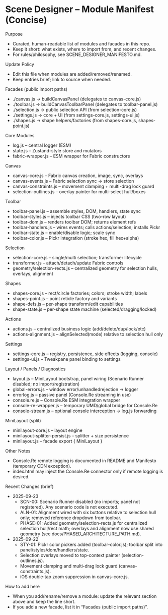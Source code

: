 # Scene Designer – Module Manifest (Concise)

Purpose
- Curated, human-readable list of modules and facades in this repo.
- Keep it short: what exists, where to import from, and recent changes.
- For rules/philosophy, see SCENE_DESIGNER_MANIFESTO.md.

Update Policy
- Edit this file when modules are added/removed/renamed.
- Keep entries brief; link to source when needed.

Facades (public import paths)
- ./canvas.js → buildCanvasPanel (delegates to canvas-core.js)
- ./toolbar.js → buildCanvasToolbarPanel (delegates to toolbar-panel.js)
- ./selection.js → public selection API (from selection-core.js)
- ./settings.js → core + UI (from settings-core.js, settings-ui.js)
- ./shapes.js → shape helpers/factories (from shapes-core.js, shapes-point.js)

Core Modules
- log.js                      – central logger (ESM)
- state.js                    – Zustand-style store and mutators
- fabric-wrapper.js           – ESM wrapper for Fabric constructors

Canvas
- canvas-core.js              – Fabric canvas creation, image, sync, overlays
- canvas-events.js            – Fabric selection sync → store selection
- canvas-constraints.js       – movement clamping + multi-drag lock guard
- selection-outlines.js       – overlay painter for multi-select hull/boxes

Toolbar
- toolbar-panel.js            – assemble styles, DOM, handlers, state sync
- toolbar-styles.js           – injects toolbar CSS (two-row layout)
- toolbar-dom.js              – renders toolbar DOM; returns element refs
- toolbar-handlers.js         – wires events; calls actions/selection; installs Pickr
- toolbar-state.js            – enable/disable logic; scale sync
- toolbar-color.js            – Pickr integration (stroke hex, fill hex+alpha)

Selection
- selection-core.js           – single/multi selection; transformer lifecycle
- transformer.js              – attach/detach/update Fabric controls
- geometry/selection-rects.js – centralized geometry for selection hulls, overlays, alignment

Shapes
- shapes-core.js              – rect/circle factories; colors; stroke width; labels
- shapes-point.js             – point reticle factory and variants
- shape-defs.js               – per-shape transform/edit capabilities
- shape-state.js              – per-shape state machine (selected/dragging/locked)

Actions
- actions.js                  – centralized business logic (add/delete/dup/lock/etc)
- actions-alignment.js        – alignSelected(mode) relative to selection hull only

Settings
- settings-core.js            – registry, persistence, side effects (logging, console)
- settings-ui.js              – Tweakpane panel binding to settings

Layout / Panels / Diagnostics
- layout.js                   – MiniLayout bootstrap, panel wiring (Scenario Runner disabled; no import/registration)
- global-errors.js            – window error/unhandledrejection → logger
- errorlog.js                 – passive panel (Console.Re streaming in use)
- console.re.js               – Console.Re ESM integration wrapper
- console-re-wrapper.js       – temporary UMD/global bridge for Console.Re
- console-stream.js           – optional console interception → log.js forwarding

MiniLayout (split)
- minilayout-core.js          – layout engine
- minilayout-splitter-persist.js – splitter + size persistence
- minilayout.js               – facade export { MiniLayout }

Other Notes
- Console.Re remote logging is documented in README and Manifesto (temporary CDN exception).
- index.html may inject the Console.Re connector only if remote logging is desired.

Recent Changes (brief)
- 2025-09-23
  - SCN-00: Scenario Runner disabled (no imports; panel not registered). Any scenario code is not executed.
  - ALN-01: Alignment wired with six buttons relative to selection hull only; removed reference dropdown from toolbar.
  - PHASE-01: Added geometry/selection-rects.js for centralized selection hull/rect math; overlays and alignment now use shared geometry (see docs/PHASED_ARCHITECTURE_PATH.md).
- 2025-09-22
  - STY-01: Pickr color pickers added (toolbar-color.js); toolbar split into panel/styles/dom/handlers/state.
  - Selection overlays moved to top-context painter (selection-outlines.js).
  - Movement clamping and multi-drag lock guard (canvas-constraints.js).
  - iOS double‑tap zoom suppression in canvas-core.js.

How to add here
- When you add/rename/remove a module: update the relevant section above and keep the line short.
- If you add a new facade, list it in “Facades (public import paths)”.


